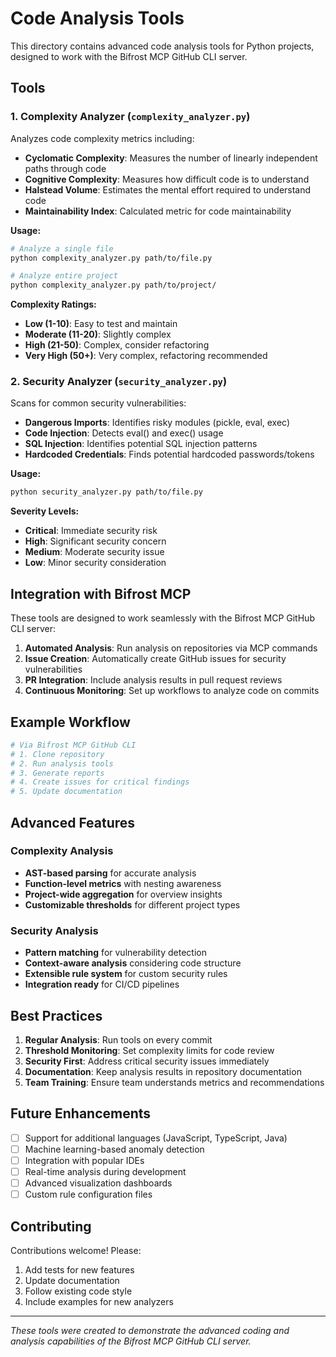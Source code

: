 # Code Analysis Tools

This directory contains advanced code analysis tools for Python projects, designed to work with the Bifrost MCP GitHub CLI server.

## Tools

### 1. Complexity Analyzer (`complexity_analyzer.py`)

Analyzes code complexity metrics including:
- **Cyclomatic Complexity**: Measures the number of linearly independent paths through code
- **Cognitive Complexity**: Measures how difficult code is to understand
- **Halstead Volume**: Estimates the mental effort required to understand code
- **Maintainability Index**: Calculated metric for code maintainability

**Usage:**
```bash
# Analyze a single file
python complexity_analyzer.py path/to/file.py

# Analyze entire project
python complexity_analyzer.py path/to/project/
```

**Complexity Ratings:**
- **Low (1-10)**: Easy to test and maintain
- **Moderate (11-20)**: Slightly complex
- **High (21-50)**: Complex, consider refactoring
- **Very High (50+)**: Very complex, refactoring recommended

### 2. Security Analyzer (`security_analyzer.py`)

Scans for common security vulnerabilities:
- **Dangerous Imports**: Identifies risky modules (pickle, eval, exec)
- **Code Injection**: Detects eval() and exec() usage
- **SQL Injection**: Identifies potential SQL injection patterns
- **Hardcoded Credentials**: Finds potential hardcoded passwords/tokens

**Usage:**
```bash
python security_analyzer.py path/to/file.py
```

**Severity Levels:**
- **Critical**: Immediate security risk
- **High**: Significant security concern
- **Medium**: Moderate security issue
- **Low**: Minor security consideration

## Integration with Bifrost MCP

These tools are designed to work seamlessly with the Bifrost MCP GitHub CLI server:

1. **Automated Analysis**: Run analysis on repositories via MCP commands
2. **Issue Creation**: Automatically create GitHub issues for security vulnerabilities
3. **PR Integration**: Include analysis results in pull request reviews
4. **Continuous Monitoring**: Set up workflows to analyze code on commits

## Example Workflow

```python
# Via Bifrost MCP GitHub CLI
# 1. Clone repository
# 2. Run analysis tools
# 3. Generate reports
# 4. Create issues for critical findings
# 5. Update documentation
```

## Advanced Features

### Complexity Analysis
- **AST-based parsing** for accurate analysis
- **Function-level metrics** with nesting awareness
- **Project-wide aggregation** for overview insights
- **Customizable thresholds** for different project types

### Security Analysis
- **Pattern matching** for vulnerability detection
- **Context-aware analysis** considering code structure
- **Extensible rule system** for custom security rules
- **Integration ready** for CI/CD pipelines

## Best Practices

1. **Regular Analysis**: Run tools on every commit
2. **Threshold Monitoring**: Set complexity limits for code review
3. **Security First**: Address critical security issues immediately
4. **Documentation**: Keep analysis results in repository documentation
5. **Team Training**: Ensure team understands metrics and recommendations

## Future Enhancements

- [ ] Support for additional languages (JavaScript, TypeScript, Java)
- [ ] Machine learning-based anomaly detection
- [ ] Integration with popular IDEs
- [ ] Real-time analysis during development
- [ ] Advanced visualization dashboards
- [ ] Custom rule configuration files

## Contributing

Contributions welcome! Please:
1. Add tests for new features
2. Update documentation
3. Follow existing code style
4. Include examples for new analyzers

---

*These tools were created to demonstrate the advanced coding and analysis capabilities of the Bifrost MCP GitHub CLI server.*
